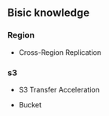 
## Bisic knowledge


### Region 

- Cross-Region Replication

### s3 

- S3 Transfer Acceleration

- Bucket